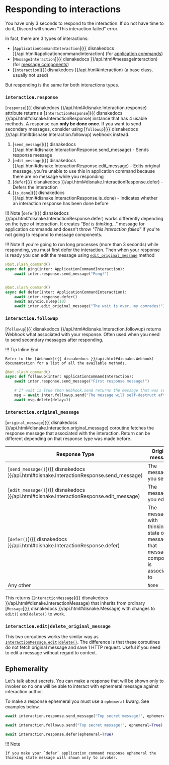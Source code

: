# Responding to interactions

You have only 3 seconds to respond to the interaction.
If do not have time to do it, Discord will shown "This interaction failed" error.

In fact, there are 3 types of interactions:

- [`ApplicationCommandInteraction`]({{ disnakedocs }}/api.html#applicationcommandinteraction) (for [application commands](./202-application-commands))
- [`MessageInteraction`]({{ disnakedocs }}/api.html#messageinteraction) (for [message components](./203-message-components))
- [`Interaction`]({{ disnakedocs }}/api.html#interaction) (a base class, usually not used)

But responding is the same for both interactions types.

### `interaction.response`

[`response`]({{ disnakedocs }}/api.html#disnake.Interaction.response) attribute returns a [`InteractionResponse`]({{ disnakedocs }}/api.html#disnake.InteractionResponse) instance that has 4 usable methods.
A response can **only be done once**. If you want to send secondary messages, consider using [`followup`]({{ disnakedocs }}//api.html#disnake.Interaction.followup) webhook instead.

1. [`send_message`]({{ disnakedocs }}/api.html#disnake.InteractionResponse.send_message) - Sends response message
2. [`edit_message`]({{ disnakedocs }}/api.html#disnake.InteractionResponse.edit_message) - Edits original message, you're unable to use this in application command because there are no message while you responding
3. [`defer`]({{ disnakedocs }}/api.html#disnake.InteractionResponse.defer) - Defers the interaction
4. [`is_done`]({{ disnakedocs }}/api.html#disnake.InteractionResponse.is_done) - Indicates whether an interaction response has been done before

!!! Note
    [`defer`]({{ disnakedocs }}/api.html#disnake.InteractionResponse.defer) works differently depending on the type of interaction.
    It creates *"Bot is thinking..."* message for application commands and
    doesn't throw *"This interaction failed"* if you're not going to respond to message components.

!!! Note
    If you're going to run long processes (more than 3 seconds) while responding, you must first defer the interaction.
    Then when your response is ready you can edit the message using [`edit_original_message`](#interactioneditdelete_original_message) method

``` python
@bot.slash_command()
async def ping(inter: ApplicationCommandInteraction):
    await inter.response.send_message("Pong!")


@bot.slash_command()
async def defer(inter: ApplicationCommandInteraction):
    await inter.response.defer()
    await asyncio.sleep(10)
    await inter.edit_original_message("The wait is over, my comrades!")
```

### `interaction.followup`

[`followup`]({{ disnakedocs }}/api.html#disnake.Interaction.followup) returns Webhook what associated with your response. Often used when you need to send secondary messages after responding.

!!! Tip Inline End

    Refer to the [Webhook]({{ disnakedocs }}/api.html#disnake.Webhook) documentation for a list of all the available methods.

``` python
@bot.slash_command()
async def followup(inter: ApplicationCommandInteraction):
    await inter.response.send_message("First response message!")

    # If wait is True then Webhook.send returns the message that was sent, otherwise None.
    msg = await inter.followup.send("The message will self-destruct after 3 seconds", wait=True)
    await msg.delete(delay=3)
```

### `interaction.original_message`

[`original_message`]({{ disnakedocs }}/api.html#disnake.Interaction.original_message) coroutine fetches the response message that associated with the interaction. Return can be different depending on that response type was made before.

| Response Type                                                                           | Original message                                                                       |
|-----------------------------------------------------------------------------------------|----------------------------------------------------------------------------------------|
| [`send_message()`]({{ disnakedocs }}/api.html#disnake.InteractionResponse.send_message) | The message you sent                                                                   |
| [`edit_message()`]({{ disnakedocs }}/api.html#disnake.InteractionResponse.edit_message) | The message you edited                                                                 |
| [`defer()`]({{ disnakedocs }}/api.html#disnake.InteractionResponse.defer)               | The message with thinking state or the message that message component is associated to |
| Any other                                                                               | `None`                                                                                 |

This returns [`InteractionMessage`]({{ disnakedocs }}/api.html#disnake.InteractionMessage) that inherits from ordinary [`Message`]({{ disnakedocs }}/api.html#disnake.Message) with changes to `edit()` and `delete()` to work.

### `interaction.edit|delete_original_message`

This two coroutines works the similar way as [`InteractionMessage.edit|delete()`](#interactionoriginal_message). The difference is that these coroutines do not fetch original message and save 1 HTTP request. Useful if you need to edit a message without regard to context.

## Ephemerality

Let's talk about secrets. You can make a response that will be shown only to invoker so no one will be able to interact with ephemeral message against interaction author.

To make a response ephemeral you must use a `ephemeral` kwarg. See examples below.

```python 
await interaction.response.send_message("Top secret message!", ephemeral=True)

await interaction.followup.send("Top secret message!", ephemeral=True)

await interaction.response.defer(ephemeral=True)
```

!!! Note

    If you make your `defer` application command response ephemeral the thinking state message will shown only to invoker.
    